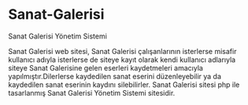 # Sanat-Galerisi
Sanat Galerisi Yönetim Sistemi

  Sanat Galerisi web sitesi, Sanat Galerisi çalışanlarının isterlerse misafir kullanıcı adıyla isterlerse de siteye kayıt olarak kendi kullanıcı adlarıyla siteye Sanat Galerisine gelen eserleri kaydetmeleri amacıyla yapılmıştır.Dilerlerse kaydedilen sanat eserini düzenleyebilir ya da kaydedilen sanat eserinin kaydını silebilirler. Sanat Galerisi sitesi php ile tasarlanmış Sanat Galerisi Yönetim Sistemi sitesidir. 
